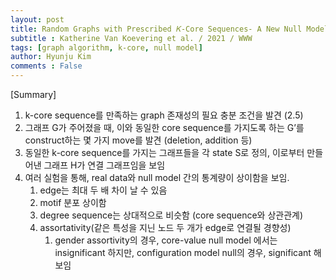 ```yaml
---
layout: post
title: Random Graphs with Prescribed 𝐾-Core Sequences- A New Null Model for Network Analysis
subtitle : Katherine Van Koevering et al. / 2021 / WWW
tags: [graph algorithm, k-core, null model]
author: Hyunju Kim
comments : False
---
```


[Summary]


1. k-core sequence를 만족하는 graph 존재성의 필요 충분 조건을 발견 (2.5)
2. 그래프 G가 주어졌을 때, 이와 동일한 core sequence를 가지도록 하는 G’를 construct하는 몇 가지 move를 발견 (deletion, addition 등)
3. 동일한 k-core sequence를 가지는 그래프들을 각 state S로 정의, 이로부터 만들어낸 그래프 H가 연결 그래프임을 보임
4. 여러 실험을 통해, real data와 null model 간의 통계량이 상이함을 보임. 
    1. edge는 최대 두 배 차이 날 수 있음
    2. motif 분포 상이함
    3. degree sequence는 상대적으로 비슷함 (core sequence와 상관관계)
    4. assortativity(같은 특성을 지닌 노드 두 개가 edge로 연결될 경향성)
        1. gender assortivity의 경우, core-value null model 에서는 insignificant 하지만, configuration model null의 경우, significant 해 보임